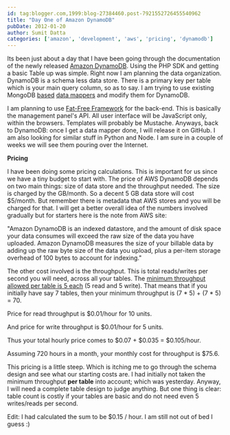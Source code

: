 ```yaml
---
id: tag:blogger.com,1999:blog-27384460.post-7921552726455540962
title: "Day One of Amazon DynamoDB"
pubDate: 2012-01-20
author: Sumit Datta
categories: ['amazon', 'development', 'aws', 'pricing', 'dynamodb']
---
```


Its been just about a day that I have been going through the documentation of the newly released [Amazon DynamoDB](https://aws.amazon.com/dynamodb/). Using the PHP SDK and getting a basic Table up was simple. Right now I am planning the data organization. DynamoDB is a schema less data store. There is a primary key per table which is your main query column, so as to say. I am trying to use existing MongoDB [based](https://github.com/jamm/DataMapper) [data mappers](http://fatfree.sourceforge.net/page/data-mappers) and modify them for DynamoDB.  

I am planning to use [Fat-Free Framework](http://fatfree.sourceforge.net/) for the back-end. This is basically the management panel's API. All user interface will be JavaScript only, within the browsers. Templates will probably be Mustache. Anyways, back to DynamoDB: once I get a data mapper done, I will release it on GitHub. I am also looking for similar stuff in Python and Node. I am sure in a couple of weeks we will see them pouring over the Internet.  

**Pricing**  

I have been doing some pricing calculations. This is important for us since we have a tiny budget to start with. The price of AWS DynamoDB depends on two main things: size of data store and the throughput needed. The size is charged by the GB/month. So a decent 5 GB data store will cost $5/month. But remember there is metadata that AWS stores and you will be charged for that. I will get a better overall idea of the numbers involved gradually but for starters here is the note from AWS site:  

"Amazon DynamoDB is an indexed datastore, and the amount of disk space your data consumes will exceed the raw size of the data you have uploaded. Amazon DynamoDB measures the size of your billable data by adding up the raw byte size of the data you upload, plus a per-item storage overhead of 100 bytes to account for indexing."  

The other cost involved is the throughput. This is total reads/writes per second you will need, across all your tables. The [minimum throughput allowed per table is 5 each](http://docs.amazonwebservices.com/amazondynamodb/latest/developerguide/Limits.html) (5 read and 5 write). That means that if you initially have say 7 tables, then your minimum throughput is (7 \* 5) + (7 \* 5) = 70.  

Price for read throughput is $0.01/hour for 10 units.  

And price for write throughput is $0.01/hour for 5 units.  

Thus your total hourly price comes to $0.07 + $0.035 = $0.105/hour.  

Assuming 720 hours in a month, your monthly cost for throughput is $75.6.  

This pricing is a little steep. Which is itching me to go through the schema design and see what our starting costs are. I had initially not taken the minimum throughput **per table** into account; which was yesterday. Anyway, I will need a complete table design to judge anything. But one thing is clear: table count is costly if your tables are basic and do not need even 5 writes/reads per second.  

Edit: I had calculated the sum to be $0.15 / hour. I am still not out of bed I guess :)